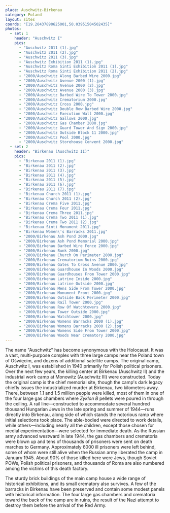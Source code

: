 ```yaml
---
place: Auschwitz-Birkenau
category: Poland
layout: sites
coords: "[19.20437890625001,50.03951504502435]"
photos:
  - set: 1
    header: "Auschwitz I"
    pics:
      - "Auschwitz 2011 (1).jpg"
      - "Auschwitz 2011 (2).jpg"
      - "Auschwitz 2011 (3).jpg"
      - "Auschwitz Exhibition 2011 (1).jpg"
      - "Auschwitz Roma Sinti Exhibition 2011 (1).jpg"
      - "Auschwitz Roma Sinti Exhibition 2011 (2).jpg"
      - "2000/Auschwitz Along Barbed Wire 2000.jpg"
      - "2000/Auschwitz Avenue 2000 (1).jpg"
      - "2000/Auschwitz Avenue 2000 (2).jpg"
      - "2000/Auschwitz Avenue 2000 (3).jpg"
      - "2000/Auschwitz Barbed Wire To Tower 2000.jpg"
      - "2000/Auschwitz Crematorium 2000.jpg"
      - "2000/Auschwitz Cross 2000.jpg"
      - "2000/Auschwitz Double Row Barbed Wire 2000.jpg"
      - "2000/Auschwitz Execution Wall 2000.jpg"
      - "2000/Auschwitz Gallows 2000.jpg"
      - "2000/Auschwitz Gas Chamber 2000.jpg"
      - "2000/Auschwitz Guard Tower And Sign 2000.jpg"
      - "2000/Auschwitz Outside Block 11 2000.jpg"
      - "2000/Auschwitz Pool 2000.jpg"
      - "2000/Auschwitz Storehouse Convent 2000.jpg"
  - set: 2
    header: "Birkenau (Auschwitz II)"
    pics:
      - "Birkenau 2011 (1).jpg"
      - "Birkenau 2011 (2).jpg"
      - "Birkenau 2011 (3).jpg"
      - "Birkenau 2011 (4).jpg"
      - "Birkenau 2011 (5).jpg"
      - "Birkenau 2011 (6).jpg"
      - "Birkenau 2011 (7).jpg"
      - "Birkenau Church 2011 (1).jpg"
      - "Birkenau Church 2011 (2).jpg"
      - "Birkenau Crema Five 2011.jpg"
      - "Birkenau Crema Four 2011.jpg"
      - "Birkenau Crema Three 2011.jpg"
      - "Birkenau Crema Two 2011 (1).jpg"
      - "Birkenau Crema Two 2011 (2).jpg"
      - "Birkenau Sinti Monument 2011.jpg"
      - "Birkenau Women\'s Barracks 2011.jpg"
      - "2000/Birkenau Ash Pond 2000.jpg"
      - "2000/Birkenau Ash Pond Memorial 2000.jpg"
      - "2000/Birkenau Barbed Wire Fence 2000.jpg"
      - "2000/Birkenau Bunk 2000.jpg"
      - "2000/Birkenau Church On Perimeter 2000.jpg"
      - "2000/Birkenau Crematorium Ruins 2000.jpg"
      - "2000/Birkenau Gates To Cross Avenue 2000.jpg"
      - "2000/Birkenau Guardhouse In Woods 2000.jpg"
      - "2000/Birkenau Guardhouses From Tower 2000.jpg"
      - "2000/Birkenau Latrine Inside 2000.jpg"
      - "2000/Birkenau Latrine Outside 2000.jpg"
      - "2000/Birkenau Mens Side From Tower 2000.jpg"
      - "2000/Birkenau Monument Front 2000.jpg"
      - "2000/Birkenau Outside Back Perimeter 2000.jpg"
      - "2000/Birkenau Rail Tower 2000.jpg"
      - "2000/Birkenau Row Of Watchtowers 2000.jpg"
      - "2000/Birkenau Tower Outside 2000.jpg"
      - "2000/Birkenau Watchtower 2000.jpg"
      - "2000/Birkenau Womens Barracks 2000 (1).jpg"
      - "2000/Birkenau Womens Barracks 2000 (2).jpg"
      - "2000/Birkenau Womens Side From Tower 2000.jpg"
      - "2000/Birkenau Woods Near Crematory 2000.jpg"
---
```

The name "Auschwitz" has become synonymous with the Holocaust. It was a vast, multi-purpose complex with three large camps near the Poland town of Oświęcim, and dozens of additional satellite camps. The original camp, Auschwitz I, was established in 1940 primarily for Polish political prisoners. Over the next few years, the killing center at Birkenau (Auschwitz II) and the industrial work camp at Monowitz (Auschwitz III) were constructed. Today the original camp is the chief memorial site, though the camp's dark legacy chiefly issues the industrialized murder at Birkenau, two kilometers away. There, between 1.1 and 1.5 million people were killed, most of them in one of the four large gas chambers where *Zyklon B* pellets were poured in through the ceiling. A rail line&mdash;constructed to accommodate several hundred thousand Hungarian Jews in the late spring and summer of 1944&mdash;runs directly into Birkenau, along side of which stands the notorious ramp where initial selections took place. The able-bodied were directed to work details, while others&mdash;including nearly all the children, except those chosen for medial experimentation&mdash;were selected for immediate death. As the Russian army advanced westward in late 1944, the gas chambers and crematoria were blown up and tens of thousands of prisoners were sent on death marches to Germany. Approximately 6000 ill prisoners were left behind, some of whom were still alive when the Russian army liberated the camp in January 1945. About 90% of those killed here were Jews, though Soviet POWs, Polish political prisoners, and thousands of Roma are also numbered among the victims of this death factory.

The sturdy brick buildings of the main camp house a wide range of historical exhibitions, and its small crematory also survives. A few of the barracks in Birkenau have been preserved and contain some modest panels with historical information. The four large gas chambers and crematoria toward the back of the camp are in ruins, the result of the Nazi attempt to destroy them before the arrival of the Red Army.